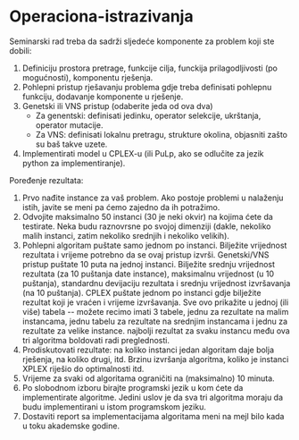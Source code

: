 # Operaciona-istrazivanja
Seminarski rad treba da sadrži sljedeće komponente za problem koji ste dobili:
1) Definiciju prostora pretrage, funkcije cilja, funckija prilagodljivosti (po mogućnosti), komponentu rješenja.
2) Pohlepni pristup rješavanju problema gdje treba definisati pohlepnu funkciju, dodavanje komponente u rješenje.
3) Genetski ili VNS pristup (odaberite jeda od ova dva) 
   - Za genentski: definisati jedinku, operator selekcije, ukrštanja, operator mutacije. 
   - Za VNS: definisati lokalnu pretragu, strukture okolina, objasniti zašto su baš takve uzete.
4) Implementirati model u CPLEX-u (ili PuLp, ako se odlučite za jezik python za implementiranje). 

Poređenje rezultata:
1. Prvo nađite instance za vaš problem. Ako postoje problemi u nalaženju istih, javite se meni pa ćemo zajedno da ih potražimo.
2. Odvojite maksimalno 50 instanci (30 je neki okvir) na kojima ćete da testirate. Neka budu raznovrsne po svojoj dimenziji (dakle, nekoliko malih instanci, zatim nekoliko
srednjih i nekoliko velikih).
3. Pohlepni algoritam puštate samo jednom po instanci. Bilježite vrijednost rezultata i vrijeme potrebno da se ovaj pristup izvrši. Genetski/VNS pristup puštate 10 puta na 
jednoj instanci. Bilježite srednju vrijednost rezultata (za 10 puštanja date instance), maksimalnu vrijednost (u 10 puštanja), standardnu devijaciju rezultata i srednju vrijednost
izvršavanja (na 10 puštanja). CPLEX puštate jednom po instanci gdje bilježite rezultat koji je vraćen i vrijeme izvršavanja. Sve ovo prikažite u jednoj (ili više) tabela 
-- možete recimo imati 3 tabele, jednu za rezultate na malim instancama, jednu tabelu za rezultate na srednjim instancama i jednu za rezultate za velike instance. najbolji
rezultat za svaku instancu među ova tri algoritma boldovati radi preglednosti.
4. Prodiskutovati rezultate: na koliko instanci jedan algoritam daje bolja rješenja, na koliko 
drugi, itd. Brzinu izvršanja algoritma, koliko je instanci XPLEX riješio do optimalnosti itd. 
5. Vrijeme za svaki od algoritama ograničiti na (maksimalno) 10 minuta.
6. Po slobodnom izboru birajte programski jezik u kom ćete da implementirate algoritme. Jedini uslov je da sva tri algoritma moraju da budu implementirani u istom programskom 
jeziku. 
7. Dostaviti report sa implementacijama algoritama meni na mejl bilo kada u toku akademske godine.
